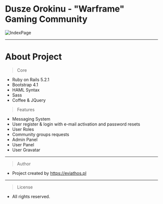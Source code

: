 

# Dusze Orokinu - "Warframe" Gaming Community



![IndexPage](https://i.imgur.com/gvUAZ9N.jpg)

---

# About Project

> Core
- Ruby on Rails 5.2.1
- Bootstrap 4.1
- HAML Syntax
- Sass
- Coffee & JQuery

 
> Features
- Messaging System
- User register & login with e-mail activation and password resets
- User Roles
- Community groups requests
- Admin Panel
- User Panel
- User Gravatar


---

> Author
- Project created by https://eviathos.pl

---

> License
- All rights reserved.
